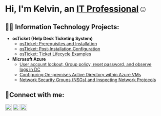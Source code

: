 <h1>Hi, I'm Kelvin, an <a href="https://linkedin.com/in/kelvin-ayanruoh">IT Professional</a>☺</h1>

<h2>👨‍💻 Information Technology Projects:</h2>

- <b>osTicket (Help Desk Ticketing System)</b>
  - [osTicket: Prerequisites and Installation](https://github.com/KelvinAyanruoh/osticket-prereqs)
  - [osTicket: Post-Installation Configuration](https://github.com/KelvinAyanruoh/post-install-config)
  - [osTicket: Ticket Lifecycle Examples](https://github.com/KelvinAyanruoh/ticket-lifecycle)
- <b>Microsoft Azure</b>
  - [User account lockout, Group policy, reset password, and observe logs in DC](https://github.com/KelvinAyanruoh/active-directory-users)
  - [Configuring On-premises Active Directory within Azure VMs](https://github.com/KelvinAyanruoh/configure-ad)
  - [Network Security Groups (NSGs) and Inspecting Network Protocols](https://github.com/KelvinAyanruoh/azure-network-protocols)

<h2>🤳Connect with me:</h2>

[<img align="left" alt="Josh | Twitter" width="22px" src="https://cdn.jsdelivr.net/npm/simple-icons@v3/icons/twitter.svg" />][twitter]
[<img align="left" alt="Josh | LinkedIn" width="22px" src="https://cdn.jsdelivr.net/npm/simple-icons@v3/icons/linkedin.svg" />][linkedin]
[<img align="left" alt="Josh | Instagram" width="22px" src="https://cdn.jsdelivr.net/npm/simple-icons@v3/icons/instagram.svg" />][instagram]

[twitter]: https://twitter.com
[instagram]: https://www.instagram.com/ovikelz
[linkedin]: https://linkedin.com/in/kelvin-ayanruoh
